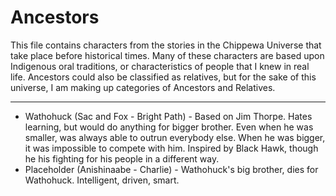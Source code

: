 # Ancestors
This file contains characters from the stories in the Chippewa Universe that take place before historical times. Many of these characters are based upon Indigenous oral traditions, or characteristics of people that I knew in real life. Ancestors could also be classified as relatives, but for the sake of this universe, I am making up categories of Ancestors and Relatives.

<hr>

* Wathohuck (Sac and Fox - Bright Path) - Based on Jim Thorpe. Hates learning, but would do anything for bigger brother. Even when he was smaller, was always able to outrun everybody else. When he was bigger, it was impossible to compete with him. Inspired by Black Hawk, though he his fighting for his people in a different way. 
* Placeholder (Anishinaabe - Charlie) - Wathohuck's big brother, dies for Wathohuck. Intelligent, driven, smart.
